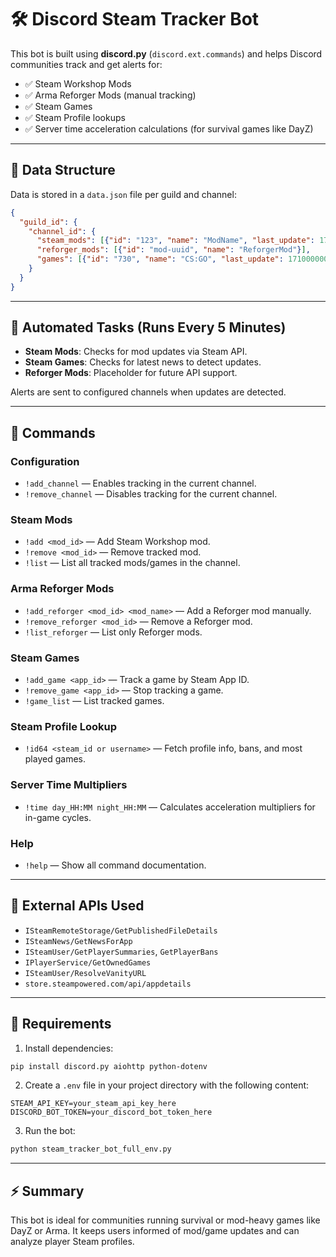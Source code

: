 # 🛠 Discord Steam Tracker Bot

This bot is built using **discord.py** (`discord.ext.commands`) and helps Discord communities track and get alerts for:

- ✅ Steam Workshop Mods
- ✅ Arma Reforger Mods (manual tracking)
- ✅ Steam Games
- ✅ Steam Profile lookups
- ✅ Server time acceleration calculations (for survival games like DayZ)

---

## 📁 Data Structure

Data is stored in a `data.json` file per guild and channel:

```json
{
  "guild_id": {
    "channel_id": {
      "steam_mods": [{"id": "123", "name": "ModName", "last_update": 1710000000}],
      "reforger_mods": [{"id": "mod-uuid", "name": "ReforgerMod"}],
      "games": [{"id": "730", "name": "CS:GO", "last_update": 1710000000}]
    }
  }
}
```

---

## 🔁 Automated Tasks (Runs Every 5 Minutes)

- **Steam Mods**: Checks for mod updates via Steam API.
- **Steam Games**: Checks for latest news to detect updates.
- **Reforger Mods**: Placeholder for future API support.

Alerts are sent to configured channels when updates are detected.

---

## 💬 Commands

### Configuration
- `!add_channel` — Enables tracking in the current channel.
- `!remove_channel` — Disables tracking for the current channel.

### Steam Mods
- `!add <mod_id>` — Add Steam Workshop mod.
- `!remove <mod_id>` — Remove tracked mod.
- `!list` — List all tracked mods/games in the channel.

### Arma Reforger Mods
- `!add_reforger <mod_id> <mod_name>` — Add a Reforger mod manually.
- `!remove_reforger <mod_id>` — Remove a Reforger mod.
- `!list_reforger` — List only Reforger mods.

### Steam Games
- `!add_game <app_id>` — Track a game by Steam App ID.
- `!remove_game <app_id>` — Stop tracking a game.
- `!game_list` — List tracked games.

### Steam Profile Lookup
- `!id64 <steam_id or username>` — Fetch profile info, bans, and most played games.

### Server Time Multipliers
- `!time day_HH:MM night_HH:MM` — Calculates acceleration multipliers for in-game cycles.

### Help
- `!help` — Show all command documentation.

---

## 🔗 External APIs Used

- `ISteamRemoteStorage/GetPublishedFileDetails`
- `ISteamNews/GetNewsForApp`
- `ISteamUser/GetPlayerSummaries`, `GetPlayerBans`
- `IPlayerService/GetOwnedGames`
- `ISteamUser/ResolveVanityURL`
- `store.steampowered.com/api/appdetails`

---

## 🔐 Requirements

1. Install dependencies:
```bash
pip install discord.py aiohttp python-dotenv
```

2. Create a `.env` file in your project directory with the following content:

```env
STEAM_API_KEY=your_steam_api_key_here
DISCORD_BOT_TOKEN=your_discord_bot_token_here
```

3. Run the bot:
```bash
python steam_tracker_bot_full_env.py
```

---

## ⚡ Summary

This bot is ideal for communities running survival or mod-heavy games like DayZ or Arma. It keeps users informed of mod/game updates and can analyze player Steam profiles.
